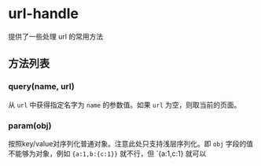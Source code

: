 # url-handle

提供了一些处理 url 的常用方法

## 方法列表

### query(name, url)

从 `url` 中获得指定名字为 `name` 的参数值。如果 `url` 为空，则取当前的页面。

### param(obj)

按照key/value对序列化普通对象。注意此处只支持浅层序列化。即 `obj` 字段的值不能够为对象，例如 `{a:1,b:{c:1}}` 就不行，但 `{a:1,c:1} 就可以

